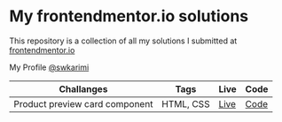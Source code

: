 # My frontendmentor.io solutions

This repository is a collection of all my solutions I submitted at [frontendmentor.io ](https://www.frontendmentor.io/)

My Profile [@swkarimi](https://www.frontendmentor.io/profile/swkarimi)

| Challanges                     | Tags      | Live                                | Code                                                                                                |
| ------------------------------ | --------- | ----------------------------------- | --------------------------------------------------------------------------------------------------- |
| Product preview card component | HTML, CSS | [Live](https://fe001m.netlify.app/) | [Code](https://github.com/swkarimi/frontendmentor.io/tree/main/product-preview-card-component-main) |
